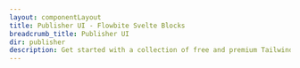 ```yaml
---
layout: componentLayout
title: Publisher UI - Flowbite Svelte Blocks
breadcrumb_title: Publisher UI
dir: publisher
description: Get started with a collection of free and premium Tailwind CSS UI components for publishing blog posts, articles, comment sections, sidebar widgets, and more.
---
```


<script>
  import { BlogTemplatesection, CommentSection, RelatedArticle } from '../sections';
</script>

<section class="pb-8 bg-white dark:bg-gray-900 lg:pb-24" id="components">
  <div class="px-4 mx-auto max-w-8xl lg:px-4 lg:text-center">
    <div class="grid grid-cols-1 gap-6 mt-6 md:grid-cols-2 xl:grid-cols-3">
      <BlogTemplatesection />
      <CommentSection />
      <RelatedArticle />
    </div>
  </div>
</section>
